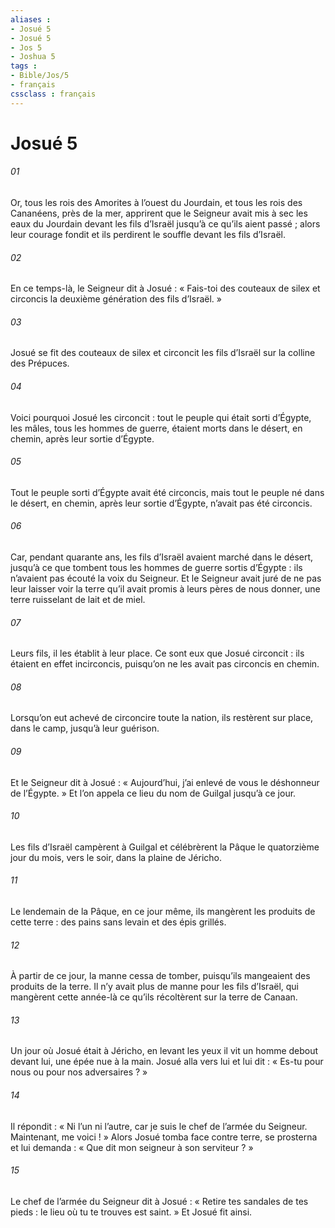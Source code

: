 ```yaml
---
aliases : 
- Josué 5
- Josué 5
- Jos 5
- Joshua 5
tags : 
- Bible/Jos/5
- français
cssclass : français
---
```


# Josué 5

###### 01
Or, tous les rois des Amorites à l’ouest du Jourdain, et tous les rois des Cananéens, près de la mer, apprirent que le Seigneur avait mis à sec les eaux du Jourdain devant les fils d’Israël jusqu’à ce qu’ils aient passé ; alors leur courage fondit et ils perdirent le souffle devant les fils d’Israël.
###### 02
En ce temps-là, le Seigneur dit à Josué : « Fais-toi des couteaux de silex et circoncis la deuxième génération des fils d’Israël. »
###### 03
Josué se fit des couteaux de silex et circoncit les fils d’Israël sur la colline des Prépuces.
###### 04
Voici pourquoi Josué les circoncit : tout le peuple qui était sorti d’Égypte, les mâles, tous les hommes de guerre, étaient morts dans le désert, en chemin, après leur sortie d’Égypte.
###### 05
Tout le peuple sorti d’Égypte avait été circoncis, mais tout le peuple né dans le désert, en chemin, après leur sortie d’Égypte, n’avait pas été circoncis.
###### 06
Car, pendant quarante ans, les fils d’Israël avaient marché dans le désert, jusqu’à ce que tombent tous les hommes de guerre sortis d’Égypte : ils n’avaient pas écouté la voix du Seigneur. Et le Seigneur avait juré de ne pas leur laisser voir la terre qu’il avait promis à leurs pères de nous donner, une terre ruisselant de lait et de miel.
###### 07
Leurs fils, il les établit à leur place. Ce sont eux que Josué circoncit : ils étaient en effet incirconcis, puisqu’on ne les avait pas circoncis en chemin.
###### 08
Lorsqu’on eut achevé de circoncire toute la nation, ils restèrent sur place, dans le camp, jusqu’à leur guérison.
###### 09
Et le Seigneur dit à Josué : « Aujourd’hui, j’ai enlevé de vous le déshonneur de l’Égypte. » Et l’on appela ce lieu du nom de Guilgal jusqu’à ce jour.
###### 10
Les fils d’Israël campèrent à Guilgal et célébrèrent la Pâque le quatorzième jour du mois, vers le soir, dans la plaine de Jéricho.
###### 11
Le lendemain de la Pâque, en ce jour même, ils mangèrent les produits de cette terre : des pains sans levain et des épis grillés.
###### 12
À partir de ce jour, la manne cessa de tomber, puisqu’ils mangeaient des produits de la terre. Il n’y avait plus de manne pour les fils d’Israël, qui mangèrent cette année-là ce qu’ils récoltèrent sur la terre de Canaan.
###### 13
Un jour où Josué était à Jéricho, en levant les yeux il vit un homme debout devant lui, une épée nue à la main. Josué alla vers lui et lui dit : « Es-tu pour nous ou pour nos adversaires ? »
###### 14
Il répondit : « Ni l’un ni l’autre, car je suis le chef de l’armée du Seigneur. Maintenant, me voici ! » Alors Josué tomba face contre terre, se prosterna et lui demanda : « Que dit mon seigneur à son serviteur ? »
###### 15
Le chef de l’armée du Seigneur dit à Josué : « Retire tes sandales de tes pieds : le lieu où tu te trouves est saint. » Et Josué fit ainsi.
